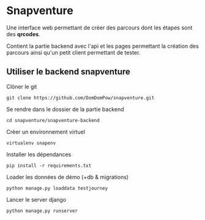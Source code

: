 # Snapventure

Une interface web permettant de créer des parcours dont les étapes sont des **qrcodes**.

Contient la partie backend avec l'api et les pages permettant la création des parcours ainsi qu'un petit client permettant de tester.


## Utiliser le backend snapventure

Clôner le git

```
git clone https://github.com/DomDomPow/snapventure.git
```


Se rendre dans le dossier de la partie backend


```
cd snapventure/snapventure-backend
```


Créer un environnement virtuel 

```
virtualenv snapenv
```

Installer les dépendances

```
pip install -r requirements.txt
```


Loader les données de démo (+db & migrations)

```
python manage.py loaddata testjourney
```

Lancer le server django

```
python manage.py runserver
```
